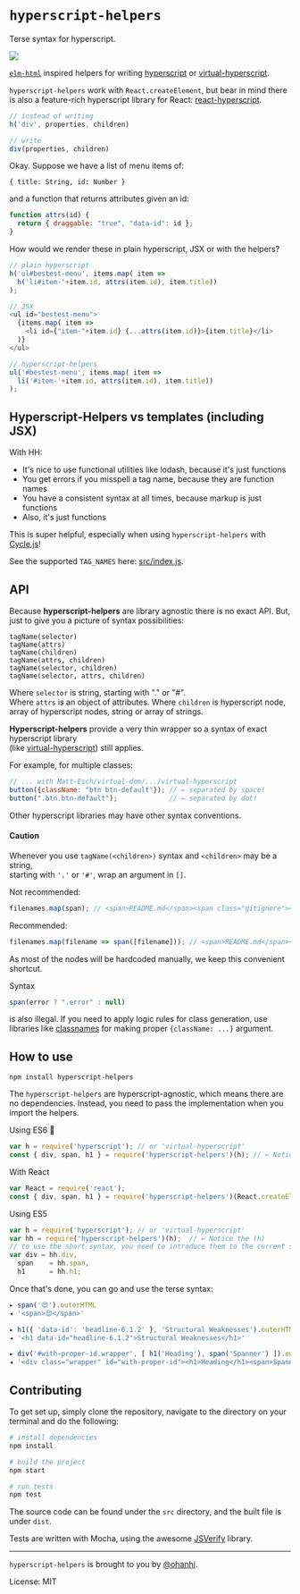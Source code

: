 # `hyperscript-helpers`

Terse syntax for hyperscript.

![](https://travis-ci.org/ohanhi/hyperscript-helpers.svg)

[`elm-html`](https://github.com/evancz/elm-html) inspired helpers for writing [hyperscript](https://github.com/dominictarr/hyperscript) or [virtual-hyperscript](https://github.com/Matt-Esch/virtual-dom/tree/master/virtual-hyperscript).

`hyperscript-helpers` work with `React.createElement`, but bear in mind there is also a feature-rich hyperscript library for React: [react-hyperscript](https://github.com/mlmorg/react-hyperscript).

```javascript
// instead of writing
h('div', properties, children)

// write
div(properties, children)
```

Okay. Suppose we have a list of menu items of:

`{ title: String, id: Number }`

and a function that returns attributes given an id:

```javascript
function attrs(id) {
  return { draggable: "true", "data-id": id };
}
```

How would we render these in plain hyperscript, JSX or with the helpers?

```javascript
// plain hyperscript
h('ul#bestest-menu', items.map( item =>
  h('li#item-'+item.id, attrs(item.id), item.title))
);

// JSX
<ul id="bestest-menu">
  {items.map( item =>
    <li id={"item-"+item.id} {...attrs(item.id)}>{item.title}</li>
  )}
</ul>

// hyperscript-helpers
ul('#bestest-menu', items.map( item =>
  li('#item-'+item.id, attrs(item.id), item.title))
);
```

## Hyperscript-Helpers vs templates (including JSX) 

With HH:

* It's nice to use functional utilities like lodash, because it's just functions
* You get errors if you misspell a tag name, because they are function names
* You have a consistent syntax at all times, because markup is just functions
* Also, it's just functions

This is super helpful, especially when using `hyperscript-helpers` with [Cycle.js](http://cycle.js.org/)!

See the supported `TAG_NAMES` here: [src/index.js](src/index.js).

## API

Because **hyperscript-helpers** are library agnostic there is no exact API. 
But, just to give you a picture of syntax possibilities: 

```
tagName(selector)
tagName(attrs)
tagName(children)
tagName(attrs, children)
tagName(selector, children)
tagName(selector, attrs, children)
```

Where `selector` is string, starting with "." or "#".<br/>
Where `attrs` is an object of attributes. 
Where `children` is hyperscript node, array of hyperscript nodes, string or array of strings.

**Hyperscript-helpers** provide a very thin wrapper so a syntax of exact hyperscript library<br/>
(like [virtual-hyperscript](https://github.com/Matt-Esch/virtual-dom/tree/master/virtual-hyperscript)) still applies.

For example, for multiple classes: 

```js
// ... with Matt-Esch/virtual-dom/.../virtual-hyperscript
button({className: "btn btn-default"}); // ← separated by space!
button(".btn.btn-default");             // ← separated by dot!
```

Other hyperscript libraries may have other syntax conventions. 

#### Caution

Whenever you use `tagName(<children>)` syntax and `<children>` may be a string,<br/>
starting with `'.'` or `'#'`, wrap an argument in `[]`.

Not recommended:
```js
filenames.map(span); // <span>README.md</span><span class="gitignore"></span>
``` 

Recommended:

```js
filenames.map(filename => span([filename])); // <span>README.md</span><span>.gitignore</span>
```` 

As most of the nodes will be hardcoded manually, we keep this convenient shortcut.

Syntax 

```js
span(error ? ".error" : null) 
```

is also illegal. If you need to apply logic rules for class generation, use libraries like [classnames](https://github.com/JedWatson/classnames) for making proper `{className: ...}` argument.

## How to use

```
npm install hyperscript-helpers
```

The `hyperscript-helpers` are hyperscript-agnostic, which means there are no dependencies. 
Instead, you need to pass the implementation when you import the helpers.

Using ES6 :sparkling_heart:

```js
var h = require('hyperscript'); // or 'virtual-hyperscript'
const { div, span, h1 } = require('hyperscript-helpers')(h); // ← Notice the (h)
```

With React

```js
var React = require('react');
const { div, span, h1 } = require('hyperscript-helpers')(React.createElement); // ← Notice the (React.createElement)
```

Using ES5

```js
var h = require('hyperscript'); // or 'virtual-hyperscript'
var hh = require('hyperscript-helpers')(h);  // ← Notice the (h)
// to use the short syntax, you need to introduce them to the current scope
var div = hh.div,
  span    = hh.span,
  h1      = hh.h1;
```


Once that's done, you can go and use the terse syntax:

```js
▸ span('😍').outerHTML
◂ '<span>😍</span>'

▸ h1({ 'data-id': 'headline-6.1.2' }, 'Structural Weaknesses').outerHTML
◂ '<h1 data-id="headline-6.1.2">Structural Weaknesses</h1>'

▸ div('#with-proper-id.wrapper', [ h1('Heading'), span('Spanner') ]).outerHTML
◂ '<div class="wrapper" id="with-proper-id"><h1>Heading</h1><span>Spanner</span></div>'
```

## Contributing

To get set up, simply clone the repository, navigate to the directory on your terminal
and do the following:

```bash
# install dependencies
npm install

# build the project
npm start

# run tests
npm test
```

The source code can be found under the `src` directory, and the built file is under `dist`.

Tests are written with Mocha, using the awesome [JSVerify](http://jsverify.github.io/) library.

---

`hyperscript-helpers` is brought to you by [@ohanhi](https://twitter.com/ohanhi/).

License: MIT
